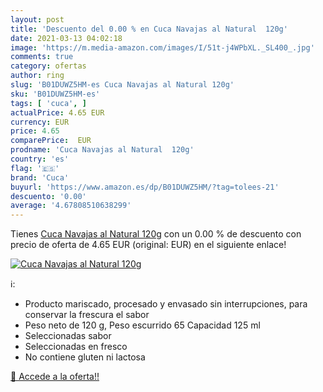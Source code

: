 ```yaml
---
layout: post
title: 'Descuento del 0.00 % en Cuca Navajas al Natural  120g'
date: 2021-03-13 04:02:18
image: 'https://m.media-amazon.com/images/I/51t-j4WPbXL._SL400_.jpg'
comments: true
category: ofertas
author: ring
slug: 'B01DUWZ5HM-es Cuca Navajas al Natural 120g'
sku: 'B01DUWZ5HM-es'
tags: [ 'cuca', ]
actualPrice: 4.65 EUR
currency: EUR
price: 4.65
comparePrice:  EUR
prodname: 'Cuca Navajas al Natural  120g'
country: 'es'
flag: '🇪🇸'
brand: 'Cuca'
buyurl: 'https://www.amazon.es/dp/B01DUWZ5HM/?tag=tolees-21'
descuento: '0.00'
average: '4.67808510638299'
---
```


Tienes [Cuca Navajas al Natural  120g](https://www.amazon.es/dp/B01DUWZ5HM/?tag=tolees-21) con un 0.00 % de descuento con precio de oferta de 4.65 EUR (original:  EUR) en el siguiente enlace!

[![Cuca Navajas al Natural  120g](https://m.media-amazon.com/images/I/51t-j4WPbXL._SL400_.jpg)](https://www.amazon.es/dp/B01DUWZ5HM/?tag=tolees-21)

ℹ️:

- Producto mariscado, procesado y envasado sin interrupciones, para conservar la frescura el sabor
- Peso neto de 120 g, Peso escurrido 65 Capacidad 125 ml
- Seleccionadas sabor
- Seleccionadas en fresco
- No contiene gluten ni lactosa

[🛒 Accede a la oferta!!](https://www.amazon.es/dp/B01DUWZ5HM/?tag=tolees-21)
